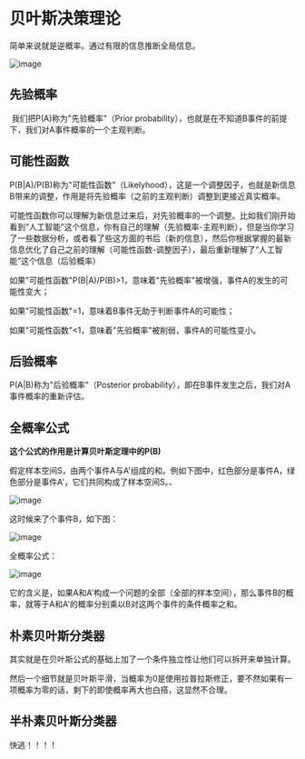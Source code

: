 # 贝叶斯决策理论

简单来说就是逆概率。通过有限的信息推断全局信息。

![image](http://tvax1.sinaimg.cn/large/008snjoggy1h2o9lzsdtyj30f00pu0xa.jpg)

## 先验概率	

​	我们把P(A)称为"先验概率"（Prior probability），也就是在不知道B事件的前提下，我们对A事件概率的一个主观判断。

## 可能性函数

P(B|A)/P(B)称为"可能性函数"（Likelyhood），这是一个调整因子，也就是新信息B带来的调整，作用是将先验概率（之前的主观判断）调整到更接近真实概率。

可能性函数你可以理解为新信息过来后，对先验概率的一个调整。比如我们刚开始看到“人工智能”这个信息，你有自己的理解（先验概率-主观判断），但是当你学习了一些数据分析，或者看了些这方面的书后（新的信息），然后你根据掌握的最新信息优化了自己之前的理解（可能性函数-调整因子），最后重新理解了“人工智能”这个信息（后验概率）



如果"可能性函数"P(B|A)/P(B)>1，意味着"先验概率"被增强，事件A的发生的可能性变大；

如果"可能性函数"=1，意味着B事件无助于判断事件A的可能性；

如果"可能性函数"<1，意味着"先验概率"被削弱，事件A的可能性变小。

## 后验概率

P(A|B)称为"后验概率"（Posterior probability），即在B事件发生之后，我们对A事件概率的重新评估。

## 全概率公式

**这个公式的作用是计算贝叶斯定理中的P(B)**

假定样本空间S，由两个事件A与A'组成的和。例如下图中，红色部分是事件A，绿色部分是事件A'，它们共同构成了样本空间S。、

![image](http://tva1.sinaimg.cn/large/008snjoggy1h2o9vdft90j30bj06kdg7.jpg)

这时候来了个事件B，如下图：

![image](http://tvax1.sinaimg.cn/large/008snjoggy1h2o9w1utkrj30bn07pdgc.jpg)

全概率公式：

![image](http://tvax3.sinaimg.cn/large/008snjoggy1h2o9wkqu70j30fi01hglq.jpg)

它的含义是，如果A和A'构成一个问题的全部（全部的样本空间），那么事件B的概率，就等于A和A'的概率分别乘以B对这两个事件的条件概率之和。

## 朴素贝叶斯分类器

其实就是在贝叶斯公式的基础上加了一个条件独立性让他们可以拆开来单独计算。

然后一个细节就是贝叶斯平滑，当概率为0是使用拉普拉斯修正，要不然如果有一项概率为零的话，剩下的即使概率再大也白搭，这显然不合理。

## 半朴素贝叶斯分类器

快逃！！！！